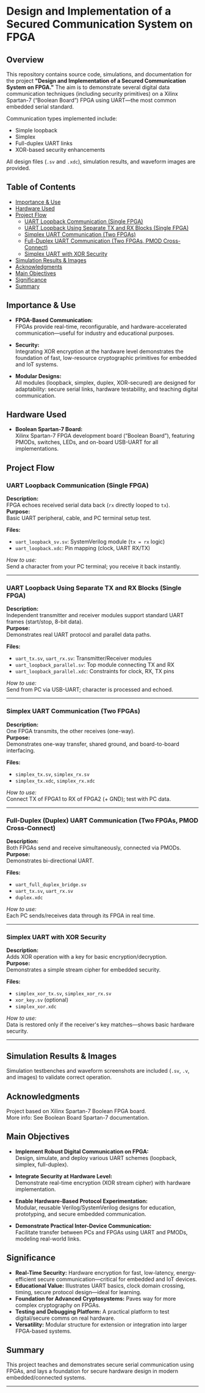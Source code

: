 # Design and Implementation of a Secured Communication System on FPGA

## Overview

This repository contains source code, simulations, and documentation for the project **"Design and Implementation of a Secured Communication System on FPGA."** The aim is to demonstrate several digital data communication techniques (including security primitives) on a Xilinx Spartan-7 (“Boolean Board”) FPGA using UART—the most common embedded serial standard.

Communication types implemented include:
- Simple loopback
- Simplex
- Full-duplex UART links
- XOR-based security enhancements

All design files (`.sv` and `.xdc`), simulation results, and waveform images are provided.

## Table of Contents

- [Importance & Use](#importance--use)
- [Hardware Used](#hardware-used)
- [Project Flow](#project-flow)
  - [UART Loopback Communication (Single FPGA)](#uart-loopback-communication-single-fpga)
  - [UART Loopback Using Separate TX and RX Blocks (Single FPGA)](#uart-loopback-using-separate-tx-and-rx-blocks-single-fpga)
  - [Simplex UART Communication (Two FPGAs)](#simplex-uart-communication-two-fpgas)
  - [Full-Duplex UART Communication (Two FPGAs, PMOD Cross-Connect)](#full-duplex-duplex-uart-communication-two-fpgas-pmod-cross-connect)
  - [Simplex UART with XOR Security](#simplex-uart-with-xor-security)
- [Simulation Results & Images](#simulation-results--images)
- [Acknowledgments](#acknowledgments)
- [Main Objectives](#main-objectives)
- [Significance](#significance)
- [Summary](#summary)

## Importance & Use

- **FPGA-Based Communication:**  
  FPGAs provide real-time, reconfigurable, and hardware-accelerated communication—useful for industry and educational purposes.

- **Security:**  
  Integrating XOR encryption at the hardware level demonstrates the foundation of fast, low-resource cryptographic primitives for embedded and IoT systems.

- **Modular Designs:**  
  All modules (loopback, simplex, duplex, XOR-secured) are designed for adaptability: secure serial links, hardware testability, and teaching digital communication.

## Hardware Used

- **Boolean Spartan-7 Board:**  
  Xilinx Spartan-7 FPGA development board (“Boolean Board”), featuring PMODs, switches, LEDs, and on-board USB-UART for all implementations.

## Project Flow

### UART Loopback Communication (Single FPGA)

**Description:**  
FPGA echoes received serial data back (`rx` directly looped to `tx`).  
**Purpose:**  
Basic UART peripheral, cable, and PC terminal setup test.

**Files:**
- `uart_loopback_sv.sv`: SystemVerilog module (`tx = rx` logic)
- `uart_loopback.xdc`: Pin mapping (clock, UART RX/TX)

*How to use:*  
Send a character from your PC terminal; you receive it back instantly.

---

### UART Loopback Using Separate TX and RX Blocks (Single FPGA)

**Description:**  
Independent transmitter and receiver modules support standard UART frames (start/stop, 8-bit data).  
**Purpose:**  
Demonstrates real UART protocol and parallel data paths.

**Files:**
- `uart_tx.sv`, `uart_rx.sv`: Transmitter/Receiver modules
- `uart_loopback_parallel.sv`: Top module connecting TX and RX
- `uart_loopback_parallel.xdc`: Constraints for clock, RX, TX pins

*How to use:*  
Send from PC via USB-UART; character is processed and echoed.

---

### Simplex UART Communication (Two FPGAs)

**Description:**  
One FPGA transmits, the other receives (one-way).  
**Purpose:**  
Demonstrates one-way transfer, shared ground, and board-to-board interfacing.

**Files:**
- `simplex_tx.sv`, `simplex_rx.sv`
- `simplex_tx.xdc`, `simplex_rx.xdc`

*How to use:*  
Connect TX of FPGA1 to RX of FPGA2 (+ GND); test with PC data.

---

### Full-Duplex (Duplex) UART Communication (Two FPGAs, PMOD Cross-Connect)

**Description:**  
Both FPGAs send and receive simultaneously, connected via PMODs.  
**Purpose:**  
Demonstrates bi-directional UART.

**Files:**
- `uart_full_duplex_bridge.sv`
- `uart_tx.sv`, `uart_rx.sv`
- `duplex.xdc`

*How to use:*  
Each PC sends/receives data through its FPGA in real time.

---

### Simplex UART with XOR Security

**Description:**  
Adds XOR operation with a key for basic encryption/decryption.  
**Purpose:**  
Demonstrates a simple stream cipher for embedded security.

**Files:**
- `simplex_xor_tx.sv`, `simplex_xor_rx.sv`
- `xor_key.sv` (optional)
- `simplex_xor.xdc`

*How to use:*  
Data is restored only if the receiver's key matches—shows basic hardware security.

---

## Simulation Results & Images

Simulation testbenches and waveform screenshots are included (`.sv`, `.v`, and images) to validate correct operation.

## Acknowledgments

Project based on Xilinx Spartan-7 Boolean FPGA board.  
More info: See Boolean Board Spartan-7 documentation.

## Main Objectives

- **Implement Robust Digital Communication on FPGA:**  
  Design, simulate, and deploy various UART schemes (loopback, simplex, full-duplex).

- **Integrate Security at Hardware Level:**  
  Demonstrate real-time encryption (XOR stream cipher) with hardware implementation.

- **Enable Hardware-Based Protocol Experimentation:**  
  Modular, reusable Verilog/SystemVerilog designs for education, prototyping, and secure embedded communication.

- **Demonstrate Practical Inter-Device Communication:**  
  Facilitate transfer between PCs and FPGAs using UART and PMODs, modeling real-world links.

## Significance

- **Real-Time Security:** Hardware encryption for fast, low-latency, energy-efficient secure communication—critical for embedded and IoT devices.
- **Educational Value:** Illustrates UART basics, clock domain crossing, timing, secure protocol design—ideal for learning.
- **Foundation for Advanced Cryptosystems:** Paves way for more complex cryptography on FPGAs.
- **Testing and Debugging Platform:** A practical platform to test digital/secure comms on real hardware.
- **Versatility:** Modular structure for extension or integration into larger FPGA-based systems.

## Summary

This project teaches and demonstrates secure serial communication using FPGAs, and lays a foundation for secure hardware design in modern embedded/connected systems.

---

